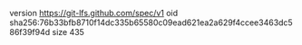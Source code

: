 version https://git-lfs.github.com/spec/v1
oid sha256:76b33bfb8710f14dc335b65580c09ead621ea2a629f4ccee3463dc586f39f94d
size 435
